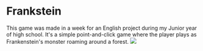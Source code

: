 ﻿# Frankstein
This game was made in a week for an English project during my Junior year of high school.  It's a simple point-and-click game where the player plays as Frankenstein's monster roaming around a forest.
<img src="https://media.giphy.com/media/fGIy7Jd8fC3PtVVCPs/giphy.gif">
